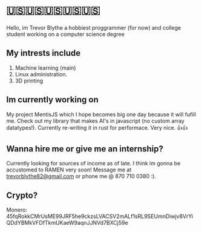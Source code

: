 
# 🇺🇸🇺🇸🇺🇸🇺🇸🇺🇸  
Hello, im Trevor Blythe a hobbiest proggrammer (for now) and college student working on a computer science degree

## My intrests include 

1. Machine learning (main)
2. Linux administration. 
3. 3D printing

## Im currently working on

My project MentisJS which I hope becomes big one day because it will fufill me. Check out my library that makes AI's in javascript (no custom array datatypes!). 
Currently re-writing it in rust for performace. Very nice. 👍👍

## Wanna hire me or give me an internship?

Currently looking for sources of income as of late. I think im gonna be accustomed to RAMEN very soon!
Message me at trevorblythe82@gmail.com or phone me @ 870 710 0380 :). 

## Crypto? 
Monero: 45fqRokkCMrUsME99JRF5he9ckzsLVACSV2mALf1sRL9SEUmnDiwjv8VrYiQDdYBMkVFDfTkmUKaeW9aqnJJNVd7BXCj59e
